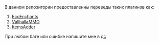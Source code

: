 В данном репозитории предоставленны переведы таких плагинов как:

  1. [EcoEnchants](https://github.com/timaermakof/Russian-language-plugin-pack/tree/main/EcoEnchants)
  2. [VallhallaMMO](https://github.com/timaermakof/Russian-language-plugin-pack/tree/main/VallhallaMMO)
  3. [ItemsAdder](https://github.com/timaermakof/Russian-language-plugin-pack/tree/main/ItemsAdder)


При любом баге или ошибке напишите мне в [дс](https://discordapp.com/users/840133157789761558)